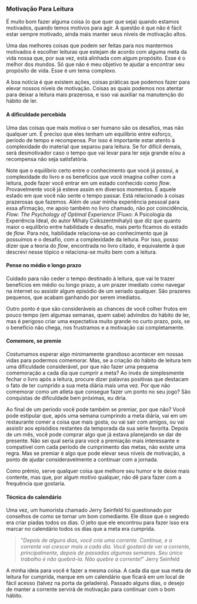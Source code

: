 ### Motivação Para Leitura

É muito bom fazer alguma coisa (o que quer que seja) quando estamos motivados, quando temos motivos para agir. A questão é que não é fácil estar sempre motivado, ainda mais manter seus níveis de motivação altos.

Uma das melhores coisas que podem ser feitas para nos mantermos motivados é escolher leituras que estejam de acordo com alguma meta da vida nossa que, por sua vez, está alinhada com algum propósito. Esse é o melhor dos mundos. Só que não é meu objetivo te ajudar a encontrar seu propósito de vida. Esse é um tema complexo.

A boa notícia é que existem ações, coisas práticas que podemos fazer para elevar nossos níveis de motivação. Coisas as quais podemos nos atentar para deixar a leitura mais prazerosa, e isso vai auxiliar na manutenção do hábito de ler.

#### A dificuldade percebida

Uma das coisas que mais motiva o ser humano são os desafios, mas não qualquer um. É preciso que eles tenham um equilíbrio entre esforço, período de tempo e recompensa. Por isso é importante estar atento à complexidade do material que separou para leitura. Se for difícil demais, será desmotivador caso o tempo que vai levar para ler seja grande e/ou a recompensa não seja satisfatória.

Note que o equilíbrio certo entre o conhecimento que você já possui, a complexidade do livro e os benefícios que você imagina colher com a leitura, pode fazer você entrar em um estado conhecido como *flow*. Provavelmente você já esteve assim em diversos momentos. É aquele estado em que você não sente o tempo passar. Está relacionado à coisas prazerosas que fazemos. Além de usar minha experiência pessoal para essa afirmação, me apoio também no livro chamado, não por coincidência, *Flow: The Psychology of Optimal Experience* (Fluxo: A Psicologia da Experiência Ideal, do autor Mihaly Csikszentmihalyi) que diz que quanto maior o equilíbrio entre habilidade e desafio, mais perto ficamos do estado de *flow*. Para nós, habilidade relaciona-se ao conhecimento que já possuímos e o desafio, com a complexidade da leitura. Por isso, posso dizer que a teoria do *flow*, encontrada no livro citado, é equivalente à que descrevi nesse tópico e relaciona-se muito bem com a leitura.

#### Pense no médio e longo prazo

Cuidado para não ceder o tempo destinado à leitura, que vai te trazer benefícios em médio ou longo prazo, a um prazer imediato como navegar na internet ou assistir algum episódio de um seriado qualquer. São prazeres pequenos, que acabam ganhando por serem imediatos.

Outro ponto é que são consideráveis as chances de você colher frutos em pouco tempo (em algumas semanas, quem sabe) advindos do hábito de ler, mas é perigoso criar uma expectativa muito grande no curto prazo, pois, se o benefício não chega, nos frustramos e a motivação cai completamente.

#### Comemore, se premie

Costumamos esperar algo minimamente grandioso acontecer em nossas vidas para podermos comemorar. Mas, se a criação do hábito de leitura tem uma dificuldade considerável, por que não fazer uma pequena comemoração a cada dia que cumprir a meta? Ao invés de simplesmente fechar o livro após a leitura, procure dizer palavras positivas que destacam o fato de ter cumprido a sua meta diária mais uma vez. Por que não comemorar como um atleta que consegue fazer um ponto no seu jogo? São conquistas de dificuldade bem próximas, eu diria.

Ao final de um período você pode também se premiar, por que não? Você pode estipular que, após uma semana cumprindo a meta diária, vai em um restaurante comer a coisa que mais gosta, ou vai sair com amigos, ou vai assistir aos episódios restantes da temporada da sua série favorita. Depois de um mês, você pode comprar algo que já estava planejando se dar de presente. Não sei qual seria para você a premiação mais interessante e compatível com cada período de cumprimento das metas, não existe uma regra. Mas se premiar é algo que pode elevar seus níveis de motivação, a ponto de ajudar consideravelmente a continuar com a jornada. 

Como prêmio, serve qualquer coisa que melhore seu humor e te deixe mais contente, mas que, por algum motivo qualquer, não dê para fazer com a frequência que gostaria.

#### Técnica do calendário

Uma vez, um humorista chamado Jerry Seinfeld foi questionado por conselhos de como se tornar um bom comediante. Ele disse que o segredo era criar piadas todos os dias. O jeito que ele encontrou para fazer isso era marcar no calendário todos os dias que a meta era cumprida.

> "*Depois de alguns dias, você cria uma corrente. Continue, e a corrente vai crescer mais a cada dia. Você gostará de ver a corrente, principalmente, depois de passadas algumas semanas. Seu único trabalho é não quebrá-la. Não quebre a corrente!*" Jerry Seinfeld

A minha ideia para você é fazer a mesma coisa. A cada dia que sua meta de leitura for cumprida, marque em um calendário que ficará em um local de fácil acesso (talvez na porta da geladeira). Passado alguns dias, o desejo de manter a corrente servirá de motivação para continuar com o bom hábito.
